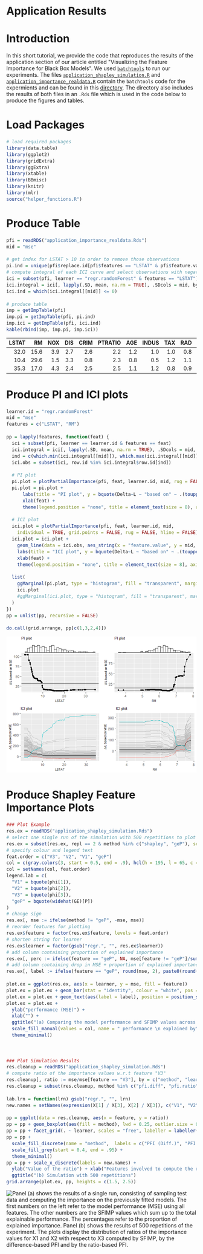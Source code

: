 Application Results
================

Introduction
============

In this short tutorial, we provide the code that reproduces the results of the application section of our article entitled "Visualizing the Feature Importance for Black Box Models". We used [`batchtools`](https://github.com/mllg/batchtools) to run our experiments. The files [`application_shapley_simulation.R`](https://github.com/giuseppec/featureImportance/blob/master/ecml-demo/application_shapley_simulation.R) and [`application_importance_realdata.R`](https://github.com/giuseppec/featureImportance/blob/master/ecml-demo/application_importance_realdata.R) contain the `batchtools` code for the expermients and can be found in this [directory](https://github.com/giuseppec/featureImportance/tree/master/ecml-demo). The directory also includes the results of both files in an `.Rds` file which is used in the code below to produce the figures and tables.

Load Packages
=============

``` r
# load required packages
library(data.table)
library(ggplot2)
library(gridExtra)
library(ggExtra)
library(xtable)
library(BBmisc)
library(knitr)
library(mlr)
source("helper_functions.R")
```

Produce Table
=============

``` r
pfi = readRDS("application_importance_realdata.Rds")
mid = "mse"

# get index for LSTAT > 10 in order to remove those observations
pi.ind = unique(pfi$replace.id[pfi$features == "LSTAT" & pfi$feature.value > 10])
# compute integral of each ICI curve and select observations with negative ICI integral
ici = subset(pfi, learner == "regr.randomForest" & features == "LSTAT")
ici.integral = ici[, lapply(.SD, mean, na.rm = TRUE), .SDcols = mid, by = "row.id"]
ici.ind = which(ici.integral[[mid]] <= 0)

# produce table
imp = getImpTable(pfi)
imp.pi = getImpTable(pfi, pi.ind)
imp.ici = getImpTable(pfi, ici.ind)
kable(rbind(imp, imp.pi, imp.ici))
```

|  LSTAT|    RM|  NOX|  DIS|  CRIM|  PTRATIO|  AGE|  INDUS|  TAX|  RAD|    B|   ZN|  CHAS|
|------:|-----:|----:|----:|-----:|--------:|----:|------:|----:|----:|----:|----:|-----:|
|   32.0|  15.6|  3.9|  2.7|   2.6|      2.2|  1.2|    1.0|  1.0|  0.8|  0.8|  0.1|   0.1|
|   10.4|  29.6|  1.5|  3.3|   0.8|      2.3|  0.8|    0.5|  1.2|  1.1|  0.6|  0.2|   0.2|
|   35.3|  17.0|  4.3|  2.4|   2.5|      2.5|  1.1|    1.2|  0.8|  0.9|  0.8|  0.1|   0.1|

Produce PI and ICI plots
========================

``` r
learner.id = "regr.randomForest"
mid = "mse"
features = c("LSTAT", "RM")

pp = lapply(features, function(feat) {
  ici = subset(pfi, learner == learner.id & features == feat)
  ici.integral = ici[, lapply(.SD, mean, na.rm = TRUE), .SDcols = mid, by = "row.id"]
  ind = c(which.min(ici.integral[[mid]]), which.max(ici.integral[[mid]]))
  ici.obs = subset(ici, row.id %in% ici.integral$row.id[ind])

  # PI plot
  pi.plot = plotPartialImportance(pfi, feat, learner.id, mid, rug = FALSE)
  pi.plot = pi.plot +
      labs(title = "PI plot", y = bquote(Delta~L ~ "based on" ~ .(toupper(mid)))) +
      xlab(feat) +
      theme(legend.position = "none", title = element_text(size = 8), axis.title = element_text(size = 8))
  
  # ICI plot
  ici.plot = plotPartialImportance(pfi, feat, learner.id, mid,
    individual = TRUE, grid.points = FALSE, rug = FALSE, hline = FALSE)
  ici.plot = ici.plot +
    geom_line(data = ici.obs, aes_string(x = "feature.value", y = mid, color = "factor(row.id)", group = "row.id")) +
    labs(title = "ICI plot", y = bquote(Delta~L ~ "based on" ~ .(toupper(mid)))) +
    xlab(feat) +
    theme(legend.position = "none", title = element_text(size = 8), axis.title = element_text(size = 8))
  
  list(
    ggMarginal(pi.plot, type = "histogram", fill = "transparent", margins = "x"),
    ici.plot
    #ggMarginal(ici.plot, type = "histogram", fill = "transparent", margins = "y")
  )
})
pp = unlist(pp, recursive = FALSE)

do.call(grid.arrange, pp[c(1,3,2,4)])
```

![PI and ICI plots for a random forest and the two most important features of the Boston housing data (LSTAT and RM). The horizontal lines in the PI plots represent the value of the global PFI (i.e. the integral of the PI curve). Marginal distribution histograms for features are added to the PI and ICI plot margins. The ICI curve with the largest integral is highlighted in green and the curve with the smallest integral in red.](application_results_files/figure-markdown_github/piplot-1.png)

Produce Shapley Feature Importance Plots
========================================

``` r
### Plot Example
res.ex = readRDS("application_shapley_simulation.Rds")
# select one single run of the simulation with 500 repetitions to plot the example
res.ex = subset(res.ex, repl == 2 & method %in% c("shapley", "geP"), select = c("learner", "feature", "mse", "method"))
# specify colour and legend text
feat.order = c("V3", "V2", "V1", "geP")
col = c(gray.colors(3, start = 0.5, end = .9), hcl(h = 195, l = 65, c = 100))
col = setNames(col, feat.order)
legend.lab = c(
  "V1" = bquote(phi[1]),
  "V2" = bquote(phi[2]),
  "V3" = bquote(phi[3]),
  "geP" = bquote(widehat(GE)[P])
)
# change sign
res.ex[, mse := ifelse(method != "geP", -mse, mse)]
# reorder features for plotting
res.ex$feature = factor(res.ex$feature, levels = feat.order)
# shorten string for learner
res.ex$learner = factor(gsub("regr.", "", res.ex$learner))
# add column containing proportion of explained importance
res.ex[, perc := ifelse(feature == "geP", NA, mse[feature != "geP"]/sum(mse[feature != "geP"])*100), by = c("learner")]
# add column containing drop in MSE + proportion of explained importance
res.ex[, label := ifelse(feature == "geP", round(mse, 2), paste0(round(mse, 2), " (", round(perc, 0), "%)"))]

plot.ex = ggplot(res.ex, aes(x = learner, y = mse, fill = feature))
plot.ex = plot.ex + geom_bar(stat = "identity", colour = "white", pos = "stack") + coord_flip()
plot.ex = plot.ex + geom_text(aes(label = label), position = position_stack(vjust = 0.5), size = 2.5)
plot.ex = plot.ex +
  ylab("performance (MSE)") +
  xlab("") +
  ggtitle("(a) Comparing the model performance and SFIMP values across different models") +
  scale_fill_manual(values = col, name = " performance \n explained by", labels = legend.lab) +
  theme_minimal()



### Plot Simulation Results
res.cleanup = readRDS("application_shapley_simulation.Rds")
# compute ratio of the importance values w.r.t feature "V3"
res.cleanup[, ratio := mse/mse[feature == "V3"], by = c("method", "learner", "repl")]
res.cleanup = subset(res.cleanup, method %in% c("pfi.diff", "pfi.ratio", "shapley") & feature != "V3")

lab.lrn = function(lrn) gsub("regr.", "", lrn)
new.names = setNames(expression(X[1] / X[3], X[2] / X[3]), c("V1", "V2"))

pp = ggplot(data = res.cleanup, aes(x = feature, y = ratio))
pp = pp + geom_boxplot(aes(fill = method), lwd = 0.25, outlier.size = 0.75)
pp = pp + facet_grid(. ~ learner, scales = "free", labeller = labeller(learner = lab.lrn))
pp = pp +
  scale_fill_discrete(name = "method",  labels = c("PFI (Diff.)", "PFI (Ratio)", "SFIMP"))  +
  scale_fill_grey(start = 0.4, end = .95) +
  theme_minimal()
pp = pp + scale_x_discrete(labels = new.names) +
  ylab("Value of the ratio") + xlab("Features involved to compute the ratio") +
  ggtitle("(b) Simulation with 500 repetitions")
grid.arrange(plot.ex, pp, heights = c(1.5, 2.5))
```

![Panel (a) shows the results of a single run, consisting of sampling test data and computing the importance on the previously fitted models. The first numbers on the left refer to the model performance (MSE) using all features. The other numbers are the SFIMP values which sum up to the total explainable performance. The percentages refer to the proportion of explained importance. Panel (b) shows the results of 500 repetitions of the experiment. The plots display the distribution of ratios of the importance values for *X*<sub>1</sub> and *X*<sub>2</sub> with respect to *X*<sub>3</sub> computed by SFIMP, by the difference-based PFI and by the ratio-based PFI.](application_results_files/figure-markdown_github/shapley-1.png)
